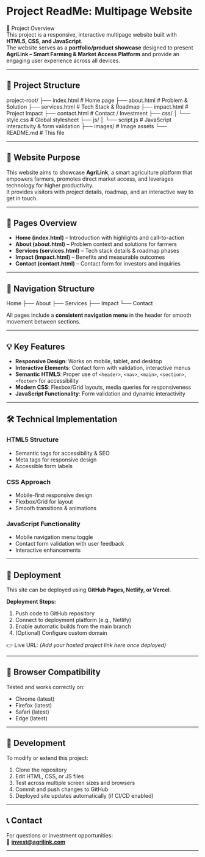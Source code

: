 # Project ReadMe: Multipage Website

🌟 Project Overview  
This project is a responsive, interactive multipage website built with **HTML5, CSS, and JavaScript**.  
The website serves as a **portfolio/product showcase** designed to present **AgriLink – Smart Farming & Market Access Platform** and provide an engaging user experience across all devices.  

---

## 📁 Project Structure
project-root/
├── index.html # Home page
├── about.html # Problem & Solution
├── services.html # Tech Stack & Roadmap
├── impact.html # Project Impact
├── contact.html # Contact / Investment
├── css/
│ └── style.css # Global stylesheet
├── js/
│ └── script.js # JavaScript interactivity & form validation
├── images/ # Image assets
└── README.md # This file


---

## 🎯 Website Purpose
This website aims to showcase **AgriLink**, a smart agriculture platform that empowers farmers, promotes direct market access, and leverages technology for higher productivity.  
It provides visitors with project details, roadmap, and an interactive way to get in touch.  

---

## 📄 Pages Overview
- **Home (index.html)** – Introduction with highlights and call-to-action  
- **About (about.html)** – Problem context and solutions for farmers  
- **Services (services.html)** – Tech stack details & roadmap phases  
- **Impact (impact.html)** – Benefits and measurable outcomes  
- **Contact (contact.html)** – Contact form for investors and inquiries  

---

## 🧭 Navigation Structure
Home
├── About
├── Services
├── Impact
└── Contact

All pages include a **consistent navigation menu** in the header for smooth movement between sections.  

---

## 💡 Key Features
- **Responsive Design**: Works on mobile, tablet, and desktop  
- **Interactive Elements**: Contact form with validation, interactive menus  
- **Semantic HTML5**: Proper use of `<header>`, `<nav>`, `<main>`, `<section>`, `<footer>` for accessibility  
- **Modern CSS**: Flexbox/Grid layouts, media queries for responsiveness  
- **JavaScript Functionality**: Form validation and dynamic interactivity  

---

## 🛠️ Technical Implementation

### HTML5 Structure
- Semantic tags for accessibility & SEO  
- Meta tags for responsive design  
- Accessible form labels  

### CSS Approach
- Mobile-first responsive design  
- Flexbox/Grid for layout  
- Smooth transitions & animations  

### JavaScript Functionality
- Mobile navigation menu toggle  
- Contact form validation with user feedback  
- Interactive enhancements  

---

## 🚀 Deployment
This site can be deployed using **GitHub Pages, Netlify, or Vercel**.  

**Deployment Steps:**  
1. Push code to GitHub repository  
2. Connect to deployment platform (e.g., Netlify)  
3. Enable automatic builds from the main branch  
4. (Optional) Configure custom domain  

👉 Live URL: *(Add your hosted project link here once deployed)*  

---

## 📱 Browser Compatibility
Tested and works correctly on:  
- Chrome (latest)  
- Firefox (latest)  
- Safari (latest)  
- Edge (latest)  

---

## 🔧 Development
To modify or extend this project:  
1. Clone the repository  
2. Edit HTML, CSS, or JS files  
3. Test across multiple screen sizes and browsers  
4. Commit and push changes to GitHub  
5. Deployed site updates automatically (if CI/CD enabled)  

---

## 📞 Contact
For questions or investment opportunities:  
📧 **invest@agrilink.com**  

---

